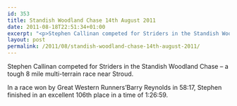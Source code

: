 ```yaml
---
id: 353
title: Standish Woodland Chase 14th August 2011
date: 2011-08-18T22:51:34+01:00
excerpt: "<p>Stephen Callinan competed for Striders in the Standish Woodland Chase - a tough 8 mile multi-terrain race near Stroud.</p><p>In a race won by Great Western Runners'Barry Reynolds in 58:17, Stephen finished in an excellent 106th place in a time of 1:26:59.</p>"
layout: post
permalink: /2011/08/standish-woodland-chase-14th-august-2011/
---
```

Stephen Callinan competed for Striders in the Standish Woodland Chase &#8211; a tough 8 mile multi-terrain race near Stroud.

In a race won by Great Western Runners&#8217;Barry Reynolds in 58:17, Stephen finished in an excellent 106th place in a time of 1:26:59.
